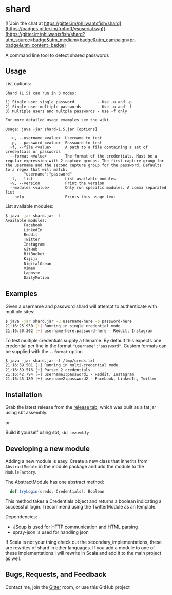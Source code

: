 # shard

[![Join the chat at https://gitter.im/philwantsfish/shard](https://badges.gitter.im/frohoff/ysoserial.svg)](https://gitter.im/philwantsfish/shard?utm_source=badge&utm_medium=badge&utm_campaign=pr-badge&utm_content=badge)

A command line tool to detect shared passwords

## Usage

List options:

```
Shard (1.5) can run in 3 modes:

1) Single user single password          - Use -u and -p
2) Single user multiple passwords       - Use -u and -f
3) Multiple users and multple passwords - Use -f only

For more detailed usage examples see the wiki.
    
Usage: java -jar shard-1.5.jar [options]

  -u, --username <value>  Username to test
  -p, --password <value>  Password to test
  -f, --file <value>      A path to a file containing a set of credentials or passwords
  --format <value>        The format of the credentials. Must be a regular expression with 2 capture groups. The first capture group for the username and the second capture group for the password. Defaults to a regex that will match:
        "username":"password"
  -l, --list              List available modules
  -v, --version           Print the version
  --modules <value>       Only run specific modules. A comma separated list
  --help                  Prints this usage text
```

List available modules:

``` bash
$ java -jar shard.jar -l
Available modules:
        Facebook
        LinkedIn
        Reddit
        Twitter
        Instagram
        GitHub
        BitBucket
        Kijiji
        DigitalOcean
        Vimeo
        Laposte
        DailyMotion

```


## Examples

Given a username and password shard will attempt to authenticate with multiple sites:

``` bash
$ java -jar shard.jar -u username-here -p password-here
21:16:25.950 [+] Running in single credential mode
21:16:30.302 [+] username-here:password-here - Reddit, Instagram
```

To test multiple credentials supply a filename. By default this expects one credential per line in the format `"username":"password"`. Custom formats can be supplied with the `--format` option

```
$ java -jar shard.jar -f /tmp/creds.txt
21:16:39.501 [+] Running in multi-credential mode
21:16:39.516 [+] Parsed 2 credentials
21:16:42.794 [+] username1:password1 - Reddit, Instagram
21:16:45.189 [+] username2:password2 - Facebook, LinkedIn, Twitter
```

## Installation

Grab the latest release from the [release tab](https://github.com/philwantsfish/shard/releases), which was built as a fat jar using sbt assembly.

or

Build it yourself using sbt, `sbt assembly`
 

## Developing a new module

Adding a new module is easy. Create a new class that inherits from `AbstractModule` in the module package and add the module to the `ModuleFactory`.

The AbstractModule has one abstract method:
``` scala
  def tryLogin(creds: Credentials): Boolean
```

This method takes a Credentials object and returns a boolean indicating a successful login. I recommend using the TwitterModule as an template.

Dependencies:
- JSoup is used for HTTP communication and HTML parsing 
- spray-json is used for handling json

If Scala is not your thing check out the secondary_implementations, these are rewrites of shard in other languages. If you add a module to one of these implementations I will rewrite in Scala and add it to the main project as well.

## Bugs, Requests, and Feedback

Contact me, join the [Gitter](https://gitter.im/philwantsfish/shard) room, or use this GitHub project











